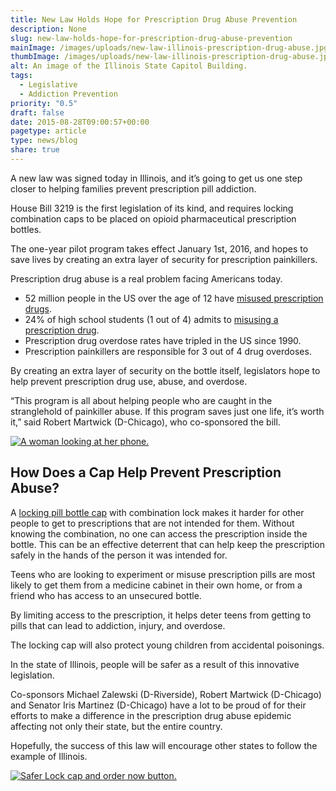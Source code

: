 ```yaml
---
title: New Law Holds Hope for Prescription Drug Abuse Prevention
description: None
slug: new-law-holds-hope-for-prescription-drug-abuse-prevention
mainImage: /images/uploads/new-law-illinois-prescription-drug-abuse.jpg
thumbImage: /images/uploads/new-law-illinois-prescription-drug-abuse.jpg
alt: An image of the Illinois State Capitol Building.
tags:
  - Legislative
  - Addiction Prevention
priority: "0.5"
draft: false
date: 2015-08-28T09:00:57+00:00
pagetype: article
type: news/blog
share: true
---
```

A new law was signed today in Illinois, and it’s going to get us one step closer to helping families prevent prescription pill addiction.

House Bill 3219 is the first legislation of its kind, and requires locking combination caps to be placed on opioid pharmaceutical prescription bottles.

The one-year pilot program takes effect January 1st, 2016, and hopes to save lives by creating an extra layer of security for prescription painkillers.

Prescription drug abuse is a real problem facing Americans today.

* 52 million people in the US over the age of 12 have [misused prescription drugs](http://www.drugabuse.gov/related-topics/trends-statistics/infographics/popping-pills-prescription-drug-abuse-in-america).
* 24% of high school students (1 out of 4) admits to [misusing a prescription drug](http://www.webmd.com/parenting/news/20130423/prescription-drug-abuse-up-among-us-teens-survey).
* Prescription drug overdose rates have tripled in the US since 1990.
* Prescription painkillers are responsible for 3 out of 4 drug overdoses.

By creating an extra layer of security on the bottle itself, legislators hope to help prevent prescription drug use, abuse, and overdose.

“This program is all about helping people who are caught in the stranglehold of painkiller abuse. If this program saves just one life, it’s worth it,” said Robert Martwick (D-Chicago), who co-sponsored the bill.

[![A woman looking at her phone.](/images/uploads/rxguardian-well-rx-graphic.jpg "Save up to 80 percent on prescription drugs.")](https://www.wellrx.com/rx-discount-card/enroll/?invitecode=SaferLock%20&utm_source=SaferLock%20&utm_medium=affiliate&utm_campaign=%3cblogs%3E "WellRx Link")

## How Does a Cap Help Prevent Prescription Abuse?

A [locking pill bottle cap](https://shop.rxguardian.com/products/safer-lock) with combination lock makes it harder for other people to get to prescriptions that are not intended for them. Without knowing the combination, no one can access the prescription inside the bottle. This can be an effective deterrent that can help keep the prescription safely in the hands of the person it was intended for.

Teens who are looking to experiment or misuse prescription pills are most likely to get them from a medicine cabinet in their own home, or from a friend who has access to an unsecured bottle.

By limiting access to the prescription, it helps deter teens from getting to pills that can lead to addiction, injury, and overdose.

The locking cap will also protect young children from accidental poisonings.

In the state of Illinois, people will be safer as a result of this innovative legislation.

Co-sponsors Michael Zalewski (D-Riverside), Robert Martwick (D-Chicago) and Senator Iris Martinez (D-Chicago) have a lot to be proud of for their efforts to make a difference in the prescription drug abuse epidemic affecting not only their state, but the entire country.

Hopefully, the success of this law will encourage other states to follow the example of Illinois.

[![Safer Lock cap and order now button.](/images/uploads/safer-cta.png "Better safe than sorry. Lock up your meds.")](https://shop.rxguardian.com/products/safer-lock "Safer Lock Product Link")